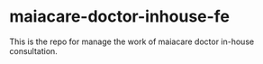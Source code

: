 # maiacare-doctor-inhouse-fe
This is the repo for manage the work of maiacare doctor in-house consultation.
    

   
   
   